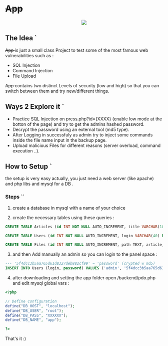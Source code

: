 # <strike> App </strike>

<div style="text-align:center"><img src ="https://imgs.xkcd.com/comics/exploits_of_a_mom.png" /></div>

## The Idea `

<strike> App </strike> is just a small class Project to test some of the most famous web vulnerabilities such as :

- SQL Injection 
- Command Injection
- File Upload

<strike> App </strike> contains two distinct Levels of security (low and high) so that you can switch between them and try new/different things.

## Ways 2 Explore it `

- Practice SQL Injection on press.php?id={XXXX} (enable low mode at the botton of the page) and try to get the admins hashed password.
- Decrypt the password using an external tool (md5 type).
- After Logging in successfuly as admin try to inject some commands inside the file name input in the backup page.
- Upload malicious Files for different reasons (server overload, command execution ..).  

## How to Setup `

the setup is very easy actually, you just need a web server (like apache) and php libs and mysql for a DB .

### Steps ``

1. create a database in mysql with a name of your choice 

2. create the necessary tables using these queries :
  ```sql
  CREATE TABLE Articles (id INT NOT NULL AUTO_INCREMENT, title VARCHAR(100) NOT NULL, text TEXT NOT NULL, login VARCHAR(40) NOT NULL, date DATE, PRIMARY KEY (id));

  CREATE TABLE Users (id INT NOT NULL AUTO_INCREMENT, login VARCHAR(40) NOT NULL, password VARCHAR(40) NOT NULL, PRIMARY KEY (id));
  
  CREATE TABLE Files (id INT NOT NULL AUTO_INCREMENT, path TEXT, article_id INT NOT NULL, PRIMARY KEY (id));
  ```

3. and then Add manually an admin so you can login to the panel space :

  ```sql
  --- '5f4dcc3b5aa765d61d8327deb882cf99' = 'password' (crypted w md5)
  INSERT INTO Users (login, password) VALUES ('admin', '5f4dcc3b5aa765d61d8327deb882cf99');
  ```

4. after downloading and setting the app folder open /backend/pdo.php and edit mysql global vars :
  ```php
  <?php

  // Define configuration
  define("DB_HOST", "localhost");
  define("DB_USER", "root");
  define("DB_PASS", "XXXXXX");
  define("DB_NAME", "app");

  ?>
  ```

That's it :)  


